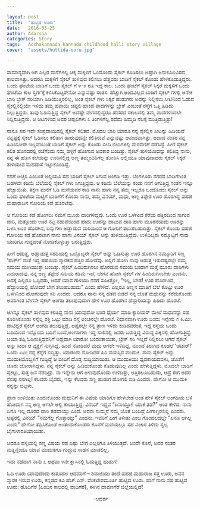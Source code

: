 ```yaml
---

layout: post
title:  "ಹುಟ್ಟಿದ ಊರು"
date:   2016-03-25
author: Adarsha
categories: Story
tags:	Acchakannada Kannada childhood halli story village
cover:  "assets/huttida-ooru.jpg"

---
```

ಸಾಮಾನ್ಯವಾಗಿ ಆಗ ಎಲ್ಲರ ಮನೆಗಳಲ್ಲಿ ಚಿಕ್ಕ ಮಕ್ಕಳಿಗೆ ಒಂದೊಂದು ಸೈಕಲ್ ಕೊಡಿಸಲು ಅಷ್ಟಾಗಿ ಅನುಕೂಲವಿರದ ಕಾಲವಾಗಿತ್ತು. ಆದರೂ ಮಕ್ಕಳಿಗೆ ಸೈಕಲ್ ತುಳಿವುದ ಕಲಿಸಲು ಹೆತ್ತವರು ಬಾಡಿಗೆ ಸೈಕಲ್ ಕೊಂಡು ಹೇಳಿಕೊಡುತ್ತಿದ್ದರು. ಒಂದು ಘಂಟೆಯ ಬಾಡಿಗೆ ಒಂದು ಸೈಕಲ್ ಗೆ ೪-೫ ರೂ ಇದ್ದ ಕಾಲ. ಒಂದು ಘಂಟೆಗೆ ಸೈಕಲ್ ಸಿಕ್ಕರೆ ಮಕ್ಕಳಿಗೆ ಒಂದು ಘಂಟೆಯ ಕಾಲ ಸ್ವರ್ಗಕ್ಕೆ ಕಳಿಸಿಕೊಟ್ಟರೇನೋ ಎನ್ನುವಷ್ಟು ಸಂತಸ. ಹೆಚ್ಚಾಗಿ ಅಂದವಿಲ್ಲದ ಬಾಡಿಗೆ ಸೈಕಲ್ ಗಳಲ್ಲಿ ಅನೇಕ ಬಾರಿ ಬ್ರೇಕ್ ಸರಿಯಾಗಿ ಹಿಡಿಯುತ್ತಿರಲಿಲ್ಲ, ಅಂತ ಸೈಕಲ್ ಗಳು ಸಿಕ್ಕರೆ ಹುಡುಗರು ಅದನ್ನು ನಿಲ್ಲಿಸಲು ಸೀಟಿನಿಂದ ಓಡುವ ಸೈಕಲ್ಲಿನಲ್ಲಿಯೇ ಇಳಿದು ತಮ್ಮ ಹವಾಯಿ ಚಪ್ಪಲಿ ಹಾಕಿದ ಪಾದಗಳನ್ನು ಬ್ರೇಕ್ ಎಂಬಂತೆ ರಸ್ತೆಗೆ ಒತ್ತಿ ಹಿಡಿದು ನಿಲ್ಲುತ್ತಿದ್ದರು. ತಾವು ಓಡಿಸುತ್ತಿದ್ದ ಸೈಕಲ್ ಅದೆಷ್ಟೇ ವೇಗದಲ್ಲಿದ್ದರೂ ಹೆದರದೆ ಸಕಾಲದಲ್ಲಿ ತಮ್ಮ ಪಾದಗಳಿಂದಲೇ ನಿಲ್ಲಿಸುತ್ತಿದ್ದರು. ಆ ಆಟಗಳಿಂದ ಅವರ ಚಪ್ಪಲಿಗಳು ೩ ತಿಂಗಳಿಗೆಲ್ಲ ಸವೆದು ಹಿಮ್ಮಡಿ ನೆಲಕ್ಕೆ ಮುತ್ತಿಡುತ್ತಿತ್ತು!

<!--more-->
ನಾನೂ ಸಹ ಇದೇ ಸಂಪ್ರದಾಯದಲ್ಲಿ ಸೈಕಲ್ ಕಲಿತವ. ಮೊದಲ ಬಾರಿ ಯಾರೂ ನನ್ನ ಸೈಕಲ್ಲಿನ ಸೀಟನ್ನು ಹಿಡಿಯದೆ ನನ್ನಷ್ಟಕ್ಕೆ ಸೈಕಲ್ ಓಡಿಸಲು ಕಲಿತಾಗ ಹಾರುವುದನ್ನೇ ಕಲಿತಿರುವೆ ಎನ್ನುವಷ್ಟು ಆನಂದವಾಗಿತ್ತು. ಅದಾದ ನಂತರ ನನ್ನ ಹಿಡಿಯೋರೇ ಇಲ್ಲವೆಂಬಂತೆ ಬಾಡಿಗೆ ಸೈಕಲ್ ಅನ್ನು ಕೊಂಡು ಬೀದಿ ಬೀದಿಗಳಲ್ಲಿ ಮೆರವಣಿಗೆ ನಡೆಸಿದ್ದೆ. ಹೀಗೆ ಸೈಕಲ್ ಕಲಿತ ಹೊಸದರಲ್ಲಿ ರಜೆಗೆಂದು ನಮ್ಮ ಹಳ್ಳಿಗೆ ಹೋಗುವ ಅವಕಾಶ ಬಂದಿತ್ತು. ಸೈಕಲ್ ತುಳಿಯೋದನ್ನು ಕಲಿತಿದ್ದ ನಾನು, ನನ್ನ ಈ ಹೊಸ ಕಲೆಯನ್ನು ಊರಿನಲ್ಲಿದ್ದ ಅಣ್ಣ ತಮ್ಮಂದಿರಿಗೆಲ್ಲ ತೋರಿಸಿ ಅಲ್ಲಿಯೂ ಯಾವುದಾದರು ಸೈಕಲ್ ಸಿಕ್ಕರೆ ತುಳಿಯುವ ಮಹದಾಸೆ ಇಟ್ಟುಕೊಂಡಿದ್ದೆ.

ನನಗೆ ಅಚ್ಚರಿ ಎಂಬಂತೆ ಅಲ್ಲಿಯೂ ಸಹ ಬಾಡಿಗೆ ಸೈಕಲ್ ಸಿಗುವ ಅಂಗಡಿ ಇತ್ತು. ಬೆಂಗಳೂರು ನಗರದ ಬಾಡಿಗೆಗಿಂತ ಬಹಳವೇ ಕಡಿಮೆ ಬೆಲೆಯಲ್ಲಿ ಸೈಕಲ್ ಗಳು ಸಿಗುತ್ತಿದ್ದವು. ಆ ಕಡಿಮೆ ಬೆಲೆಯನ್ನು ಕಂಡು ನನಗೆ ಆಗುತ್ತಿದ್ದ ಸಂತಸ ಇನ್ನೂ ಹೆಚ್ಚಾಯಿತು. ತಕ್ಷಣ ಮನೆಗೆ ಓಡಿ ಮನೆಯವರ ಕಾಡಿ ನಾನು ಹಾಗು ನನ್ನ ತಮ್ಮ ಇಬ್ಬರೂ ಒಂದೊಂದು ಸೈಕಲ್ ಅನ್ನು ಒಂದು ಘಂಟೆಯ ಮಟ್ಟಿಗೆ ಬಾಡಿಗೆಗೆ ಕೊಂಡು ನಾನು, ತಮ್ಮ ವಿನಯ್, ಮಧು, ಅಣ್ಣ ತಿಪ್ಪೇಶ ಊರ ಹೊರಗಿದ್ದ ಷಹಜಿ ಮಹಾರಾಜನ ಗೋರಿಯ ಕಡೆ ಹೊರಟೆವು.

ಆ ಗೋರಿಯ ಕಡೆ ಹೋಗಲು ನಮಗೆ ಮೂರು ದಾರಿಗಳಿದ್ದವು. ಒಂದು ಊರ ಒಳಗಿಂದ ಕೆರೆಯ ಹತ್ತಿರದಿಂದ ಸಾಗುವ ದಾರಿ, ಮತ್ತೊಂದು ಊರ ನಟ್ಟ ನಡುವೆಯಿಂದ ಹಾದು ಊರನ್ನು ದಾಟುವ ದಾರಿ ಹಾಗು ಮೂರನೆಯದು ಊರನ್ನು ಬಳಸಿ ಊರ ಹೊರಗಿನ, ಬಸ್ಸುಗಳು ಅಡ್ಡಾಡುವ ದಾರಿಯಿಂದ ಆ ಗೋರಿಗೆ ತಲುಪಬಹುದಿತ್ತು. ಸೈಕಲ್ ಕೊಂಡು ಷಹಜಿ ಗೋರಿಯ ಕಡೆ ಹೊರಟಾಗ ನಾನು ಹಾಗು ವಿನಯ್ ಸೈಕಲ್ ಅನ್ನು ತುಳಿಯುತ್ತಿದ್ದೆವು. ಉಳಿದಿಬ್ಬರು ನಮ್ಮೊಟ್ಟಿಗೆ ನಾವು ಯಾರಿಗೂ ಗುದ್ದದಂತೆ ನೋಡಿಕೊಳ್ಳುತ್ತಾ ಬರುತ್ತಿದ್ದರು.

ಹೀಗೆ ಆಡುತ್ತ, ಅಡ್ಡಾಡುತ್ತ ಸರದಿಯಲ್ಲಿ ಒಬ್ಬೊಬ್ಬರೇ ಸೈಕಲ್ ಅನ್ನು ಓಡಿಸುತ್ತಾ ಊರ ಹೊರಗಿನ ನಮ್ಮೂರಿಗೆ ಸಣ್ಣ ‘ಪಾರ್ಕ್‘ ನಂತೆ ಇದ್ದ ಷಹಜಿಯ ಸ್ಮಾರಕದ ಹತ್ತಿರ ಹೋದೆವು. ಅಲ್ಲಿಗೆ ಹೋಗಿ ನಾವು ಆಡುತ್ತ ಇರುವಷ್ಟರಲ್ಲೇ ನಮ್ಮ ಸಮಯ ಮುಗಿಯುತ್ತಾ ಬಂದಿತ್ತು. ಸೈಕಲ್ ಹಿಂದಿರುಗಿಸಲು ಹೊರಡುವ ಸಮಯ ಬಂದಾಗ ಮತ್ತೆ ಮೂರು ದಾರಿಗಳು ಎದುರಾದವು. ನನ್ನ ಅಣ್ಣ ತೆಪ್ಪೇಶ ಸಮಯ ಕಡಿಮೆ ಇದೆ, ಬೇಗನೆ ಹೋಗಿ ಸೈಕಲ್ ಗಳ ಹಿಂದಿರುಗಿಸಬೇಕು ಎಂದನು. ಅದಕ್ಕೆ ಎಲ್ಲರೂ ಒಪ್ಪಿದರು, ಆದರೆ ಯಾವ ಗಾಳಿಯು ನನಗೆ ಸೂಕಿತ್ತೋ, “ಇಲ್ಲ, ಬೇಡ! ಊರ ಹೊರಗಿಂದ, ಹೆದ್ದಾರಿಯಲ್ಲಿ ಹೋದರೆ ಬೇಗ ತಲುಪಬಹುದು” ಎಂದು ಹೇಳಿದೆ. ಎಲ್ಲರೂ ಅಣ್ಣನ ಮಾತಿಗೆ ಬೆಲೆ ಕೊಟ್ಟು ಊರ ಒಳಗಿನಿಂದ ಹೋಗುವುದೇ ಸರಿ ಎಂದರು. ಆದರೂ ನಾನು ನನ್ನ ಹತವ ಬಿಡದೆ ನನ್ನ ಜೊತೆ ಮಧುನನ್ನು ಕರೆದುಕೊಂಡು ಅವರಿಗಿಂತ ಬೇಗನೇ ಸೈಕಲ್ ಅಂಗಡಿ ತಲುಪುವುದಾಗಿ ಹೇಳಿ ಊರ ಹೊರಗಿನ ಹೆದ್ದಾರಿಯನ್ನು ಹಿಡಿದು ಹೊರಟೆ.

ಆಗಿನ್ನೂ ಸೈಕಲ್ ತುಳಿವುದ ಕಲಿತಿದ್ದ ನಾನು ಯಾವುದೋ ಭಂಡ ಧೈರ್ಯ ಮಾಡಿ ಕ್ಯಾರಿಯರ್ ಮೇಲೆ ಮಧುನನ್ನು ಸಹ ಕೂರಿಸಿಕೊಂಡು ನನ್ನೆಲ್ಲ ಶಕ್ತಿ ಒಟ್ಟು ಮಾಡಿ ರಸ್ತೆ ಅಂಚಿನಲ್ಲೇ ಹೊರಟೆ. ನಿಧಾನವಾಗಿ ಊರು ಬಂದು ಇನ್ನೇನು ೧ ಕಿ.ಮೀ. ದಾಟಿದ್ದರೆ ಸೈಕಲ್ ಅಂಗಡಿ ತಲುಪುತ್ತಿದ್ದೆ. ಅಷ್ಟರಲ್ಲೇ ನನ್ನ ತ್ರಾಣ ಇಳಿದು ಕುಡಿದವರಂತೆ, ಇದ್ದ ರಸ್ತೆಯ ಒಂದು ಬದಿಯಿಂದ ಇನ್ನೊಂದು ಬದಿಗೆ ಬಂದೆ,ಅಂಗಡಿಗಳು ಇದ್ದ ಸಾಲಿನಲ್ಲಿ ಜನರು ಬರುತ್ತಿದ್ದ ವಿರುದ್ದ ದಿಕ್ಕಿನಲ್ಲಿ ಹೋಗುತ್ತಿದ್ದೆ. ಆಯಾ ತಪ್ಪಿ ಓಡಿಸುತ್ತಿದ್ದವನಿಗೆ ಅಡ್ಡವಾಗಿ ಯಾರೋ ಬಂದಂತಾಯಿತು, ಬ್ರೇಕ್ ಸರಿ ಇಲ್ಲದೆ ನಿಲ್ಲಿಸಲು ಆಗದೆ ಸೈಕಲ್ ಅನ್ನು ಸೀದಾ ಆ ವ್ಯಕ್ತಿಗೆ ನುಗ್ಗಿಸಿದ್ದೆ. ಹಿಂದೆ ನೋಡಿದರೆ ಮಧು ಆಗಲೇ ಇಳಿದಿದ್ದ, ಮುಂದೆ ತಿರುಗಿದ ಕೂಡಲೆ ‘ಚಟಾರ್!‘ ಒಂದು ಏಟು ನನ್ನ ಕೆನ್ನೆಗೆ ಬಿದ್ದಿತ್ತು. ಯಾರೆಂದು ನೋಡಿದರೆ ಹಿರಿ ವಯಸ್ಸಿನ ಮುದುಕಿ. ನಾನು ಸೈಕಲ್ ಅನ್ನು ಮುದುಕಿಯೊಬ್ಬಳಿಗೆ ಗುದ್ದಿದ್ದೆ ಆ ಬೀದಿಗೆ ದೊಡ್ಡ ಸುದ್ದಿಯಾಯಿತು. ಆ ಮುದುಕಿಯು ಧೃಡಕಾಯದವಳು, ಜೊತೆಗೆ ಚೂರು ಜೋರಾಗಿದ್ದಳು. ನನ್ನ ಸೈಕಲ್ ಅನ್ನು ಹಿಡಿದುಕೊಂಡು ಕೊಡುವುದಿಲ್ಲ ಎಂದು ಹೇಳುತ್ತಿದ್ದಳು. ಮೊದಲೇ ಬಾಡಿಗೆ ಸೈಕಲ್ಲು, ಸುತ್ತ ಜನ ನೆರೆದಿದ್ರು. ನಾ ಇನ್ನೇನು ಆಗ ಅಳುವುದೊಂದು ಉಳಿದಿತ್ತು, ಅತ್ತಿರಲೂಬಹುದು, ಆದ್ರೆ ಈಗ ಅದರ ನೆನಪು ನನಗಿಲ್ಲ! ಕೆಲವರು ಬೈದರು, ಇನ್ನು ಕೆಲವರು ಸಣ್ಣ ಹುಡುಗ ಹೋಗಲಿ ಬಿಡಿ ಎಂದರು. ಹೇಗೋ ಆ ಮುದುಕಿ ನನ್ನನ್ನು ಬಿಟ್ಟಳು.

ಪ್ರಾಣ ಉಳಿಯಿತು ಎಂದುಕೊಂಡು ಮಧುನಿಗೆ ಈ ವಿಷಯ ಯಾರಿಗೂ ಹೇಳಬೇಡ ಅಂತ ಹೇಳಿ ಸೈಕಲ್ ಅಂಗಡಿಯ ಬಳಿ ಹೋದಾಗ ನನ್ನ ಅಣ್ಣ ಆಗಲೇ ಅಲ್ಲಿ ಕಾಯುತ್ತಿದ್ದ. ವಿನಯ್ ಇದ್ದವ “ಏನಾಯ್ತೋ! ಯಾಕೆ ತಡ?” ಅಂತ ಕೇಳಿದ. ನಾನು ಏನೂ ಇಲ್ಲ ದೂರದ ದಾರಿ ತಡವಾಯ್ತು ಎಂದೆ. ಅವರು ಸುಮ್ಮನೆ ನಮ್ಮ ಜೊತೆ ಬಂದಿದ್ರೆ ಹೀಗಾಗ್ತಿರಲಿಲ್ಲ ಎಂದರು. ಅಷ್ಟರಲ್ಲಿ ವಿನಯ್ “ನಮಗೆಲ್ಲ ಗೊತ್ತಾಯ್ತು” ಎಂದನು. ಇವರಿಗೆ ಹೀಗೆ ತಿಳೀತು ಎಂಬ ಗೊಂದಲದಲ್ಲೇ “ಏನೂ ಆಗಿಲ್ಲ ಎಂದು” ಹೇಗೋ ತಪ್ಪಿಸಿಕೊಂಡೆ ಅಂತಂದುಕೊಂಡರು ಕೊನೆಗೆ ಮನೆಯಲ್ಲೂ ಸಹ ವಿಚಾರ ತಿಳಿದು ಸ್ವಲ್ಪ ಬೈಗುಳಾರತಿಯಾಯಿತು.

ಆದರೂ ಹಳ್ಳಿಯಲ್ಲಿ ಸಣ್ಣ ವಿಷಯ ಸಹ ಎಷ್ಟು ಬೇಗ ಎಲ್ಲರಿಗೂ ತಿಳಿಯುತ್ತದೆ. ಅಂದೇ ಕೊನೆ, ಅದರ ನಂತರ ಮತ್ತಿನ್ನೆಂದೂ ಯಾವ ಮುದುಕಿಗೂ ಗುದ್ದುವ ಸಾಹಸ ಮಾಡಲಿಲ್ಲ.

ಇದು ನಡೆದಾಗ ನಾನು ೩ ಅಥವಾ ೪ನೇ ಕ್ಲಾಸಿನಲ್ಲಿ ಓದುತ್ತಿದ್ದ ಹುಡುಗ!

ಓದಿ ಊರು ಯಾವುದೆಂದು ಕುತೂಹಲ ಆದವರಿಗೆ – ಶಿವಾಜಿಯು ತಂದೆ ಷಹಜಿ ಮಹಾರಾಜ ಸತ್ತ ಊರು, ಅವನ ಸ್ಮಾರಕ ಇರುವ ಊರು, ಕನ್ನಡದ ಕವಿ ಹೆಚ್.ಎಸ್. ವೆಂಕಟೇಶಮೂರ್ತಿ ಹುಟ್ಟಿದ ಊರು. ಹಾಗೆ ನಾನು ಸಹ ಹುಟ್ಟಿದ ಊರು: ಹೊದಿಗೆರೆ (ಹಿಂದಿನ ಕಾಲದಲ್ಲಿ ವಾದಿಗೆರೆ), ಈಗಿನ ದಾವಣಗೆರೆ ಜಿಲ್ಲೆಯಲ್ಲಿದೆ!

<p align="center">-ಆದರ್ಶ</p>
